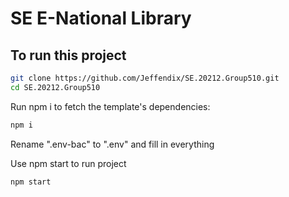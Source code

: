 # SE E-National Library

## To run this project

```bash
git clone https://github.com/Jeffendix/SE.20212.Group510.git
cd SE.20212.Group510
```

Run npm i to fetch the template's dependencies:

```bash
npm i
```

Rename  ".env-bac" to ".env" and fill in everything



Use npm start to run project
```bash
npm start
```